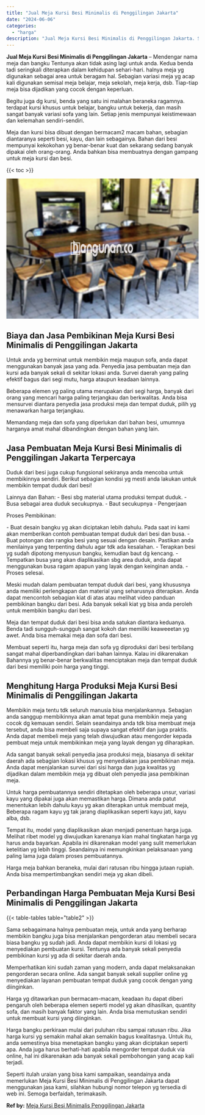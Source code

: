 ```yaml
---
title: "Jual Meja Kursi Besi Minimalis di Penggilingan Jakarta"
date: "2024-06-06"
categories: 
  - "harga"
description: "Jual Meja Kursi Besi Minimalis di Penggilingan Jakarta. Seperti itulah uraian yang bisa kami sampaikan, seandainya anda memerlukan Meja Kursi Besi Minimalis..."
---
```


**Jual Meja Kursi Besi Minimalis di Penggilingan Jakarta** – Mendengar nama meja dan bangku Tentunya akan tidak asing lagi untuk anda. Kedua benda tadi seringkali diterapkan dalam kehidupan sehari-hari. halnya meja yg digunakan sebagai area untuk beragam hal. Sebagian variasi meja yg acap kali digunakan semisal meja belajar, meja sekolah, meja kerja, dsb. Tiap-tiap meja bisa dijadikan yang cocok dengan keperluan.

Begitu juga dg kursi, benda yang satu ini malahan beraneka ragamnya. terdapat kursi khusus untuk belajar, bangku untuk bekerja, dan masih sangat banyak variasi sofa yang lain. Setiap jenis mempunyai keistimewaan dan kelemahan sendiri-sendiri.

Meja dan kursi bisa dibuat dengan bermacam2 macam bahan, sebagian diantaranya seperti besi, kayu, dan lain sebagainya. Bahan dari besi mempunyai kekokohan yg benar-benar kuat dan sekarang sedang banyak dipakai oleh orang-orang. Anda bahkan bisa membuatnya dengan gampang untuk meja kursi dan besi.

{{< toc >}}

![Jual Meja Kursi Besi Minimalis di Penggilingan Jakarta](/images/jual-meja-besi-murah09.png)

## Biaya dan Jasa Pembikinan Meja Kursi Besi Minimalis di Penggilingan Jakarta

Untuk anda yg berminat untuk membikin meja maupun sofa, anda dapat menggunakan banyak jasa yang ada. Penyedia jasa pembuatan meja dan kursi ada banyak sekali di sekitar lokasi anda. Survei daerah yang paling efektif bagus dari segi mutu, harga ataupun keadaan lainnya.

Beberapa elemen yg paling utama merupakan dari segi harga, banyak dari orang yang mencari harga paling terjangkau dan berkwalitas. Anda bisa mensurvei diantara penyedia jasa produksi meja dan tempat duduk, pilih yg menawarkan harga terjangkau.

Memandang meja dan sofa yang diperlukan dari bahan besi, umumnya harganya amat mahal dibandingkan dengan bahan yang lain.

## Jasa Pembuatan Meja Kursi Besi Minimalis di Penggilingan Jakarta Terpercaya

Duduk dari besi juga cukup fungsional sekiranya anda mencoba untuk membikinnya sendiri. Berikut sebagian kondisi yg mesti anda lakukan untuk membikin tempat duduk dari besi!

Lainnya dan Bahan: - Besi sbg material utama produksi tempat duduk. - Busa sebagai area duduk secukupnya. - Baut secukupnya - Pengerjaan

Proses Pembikinan:

\- Buat desain bangku yg akan diciptakan lebih dahulu. Pada saat ini kami akan memberikan contoh pembuatan tempat duduk dari besi dan busa. - Buat potongan dan rangka besi yang sesuai dengan desain. Pastikan anda menilainya yang terpenting dahulu agar tdk ada kesalahan. - Terapkan besi yg sudah dipotong menyusun bangku, kemudian baut dg kencang. - Tempatkan busa yang akan diaplikasikan sbg area duduk, anda dapat menggunakan busa ragam apapun yang layak dengan keinginan anda. - Proses selesai.

Meski mudah dalam pembuatan tempat duduk dari besi, yang khususnya anda memiliki perlengkapan dan material yang seharusnya diterapkan. Anda dapat mencontoh sebagian kiat di atas atau melihat video panduan pembikinan bangku dari besi. Ada banyak sekali kiat yg bisa anda peroleh untuk membikin bangku dari besi.

Meja dan tempat duduk dari besi bisa anda satukan diantara keduanya. Benda tadi sungguh-sungguh sangat kokoh dan memiliki keaweeetan yg awet. Anda bisa memakai meja dan sofa dari besi.

Membuat seperti itu, harga meja dan sofa yg diproduksi dari besi terbilang sangat mahal diperbandingkan dari bahan lainnya. Kalau ini dikarenakan Bahannya yg benar-benar berkwalitas menciptakan meja dan tempat duduk dari besi memiliki poin harga yang tinggi.

## Menghitung Harga Produksi Meja Kursi Besi Minimalis di Penggilingan Jakarta

Membikin meja tentu tdk seluruh manusia bisa menjalankannya. Sebagian anda sanggup membikinnya akan amat tepat guna membikin meja yang cocok dg kemauan sendiri. Selain seandainya anda tdk bisa membuat meja tersebut, anda bisa membeli saja supaya sangat efektif dan juga praktis. Anda dapat membeli meja yang telah diwujudkan atau mengorder kepada pembuat meja untuk membikinkan meja yang layak dengan yg diharapkan.

Ada sangat banyak sekali penyedia jasa produksi meja, biasanya di sekitar daerah ada sebagian lokasi khusus yg menyediakan jasa pembikinan meja. Anda dapat menjalankan survei dari sisi harga dan juga kwalitas yg dijadikan dalam membikin meja yg dibuat oleh penyedia jasa pembikinan meja.

Untuk harga pembuatannya sendiri ditetapkan oleh beberapa unsur, variasi kayu yang dipakai juga akan memastikan harga. Dimana anda patut menentukan lebih dahulu kayu yg akan diterapkan untuk membuat meja, Beberapa ragam kayu yg tak jarang diaplikasikan seperti kayu jati, kayu alba, dsb.

Tempat itu, model yang diaplikasikan akan menjadi penentuan harga juga. Melihat ribet model yg diwujudkan karenanya kian mahal tingkatan harga yg harus anda bayarkan. Apabila ini dikarenakan model yang sulit memerlukan ketelitian yg lebih tinggi. Seandainya ini memungkinkan pelaksanaan yang paling lama juga dalam proses pembuatannya.

Harga meja bahkan beraneka, mulai dari ratusan ribu hingga jutaan rupiah. Anda bisa mempertimbangkan sendiri meja yg akan dibeli.

## Perbandingan Harga Pembuatan Meja Kursi Besi Minimalis di Penggilingan Jakarta

{{< table-tables table="table2" >}}

Sama sebagaimana halnya pembuatan meja, untuk anda yang berharap membikin bangku juga bisa menjalankan pengorderan atau membeli secara biasa bangku yg sudah jadi. Anda dapat membikin kursi di lokasi yg menyediakan pembuatan kursi. Tentunya ada banyak sekali penyedia pembikinan kursi yg ada di sekitar daerah anda.

Memperhatikan kini sudah zaman yang modern, anda dapat melaksanakan pengorderan secara online. Ada sangat banyak sekali supplier online yg menyediakan layanan pembuatan tempat duduk yang cocok dengan yang diinginkan.

Harga yg ditawarkan pun bermacam-macam, keadaan itu dapat diberi pengaruh oleh beberapa elemen seperti model yg akan dihasilkan, quantity sofa, dan masih banyak faktor yang lain. Anda bisa memutuskan sendiri untuk membuat kursi yang diinginkan.

Harga bangku perkiraan mulai dari puluhan ribu sampai ratusan ribu. Jika harga kursi yg semakin mahal akan semakin bagus kwalitasnya. Untuk itu, anda semestinya bisa menetapkan bangku yang akan diciptakan seperti apa. Anda juga harus berhati-hati apabila mengorder tempat duduk via online, hal ini dikarenakan ada banyak sekali pembohongan yang acap kali terjadi.

Seperti itulah uraian yang bisa kami sampaikan, seandainya anda memerlukan Meja Kursi Besi Minimalis di Penggilingan Jakarta dapat menggunakan jasa kami, silahkan hubungi nomor telepon yg tersedia di web ini. Semoga berfaidah, terimakasih.

**Ref by:** [Meja Kursi Besi Minimalis Penggilingan Jakarta](https://id.wikipedia.org/wiki/Meja)
